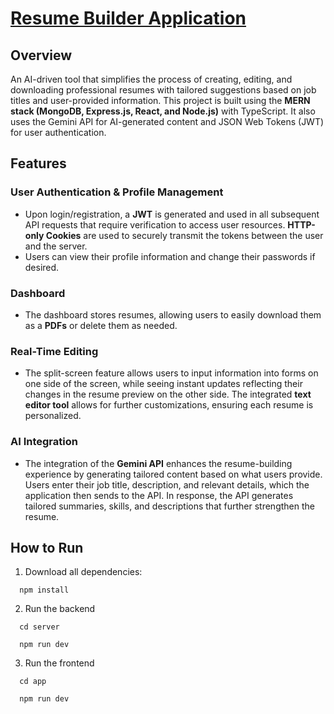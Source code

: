 # [Resume Builder Application](https://resumai-app.onrender.com/)

## Overview
An AI-driven tool that simplifies the process of creating, editing, and downloading professional resumes with tailored suggestions based on job titles and user-provided information. This project is built using the **MERN stack (MongoDB, Express.js, React, and Node.js)** with TypeScript. It also uses the Gemini API for AI-generated content and JSON Web Tokens (JWT) for user authentication.

## Features
### User Authentication & Profile Management
- Upon login/registration, a **JWT** is generated and used in all subsequent API requests that require verification to access user resources. **HTTP-only Cookies** are used to securely transmit the tokens between the user and the server. 
- Users can view their profile information and change their passwords if desired.

### Dashboard
- The dashboard stores resumes, allowing users to easily download them as a **PDFs** or delete them as needed.
  
### Real-Time Editing
- The split-screen feature allows users to input information into forms on one side of the screen, while seeing instant updates reflecting their changes in the resume preview on the other side. The integrated **text editor tool** allows for further customizations, ensuring each resume is personalized.


### AI Integration
- The integration of the **Gemini API** enhances the resume-building experience by generating tailored content based on what users provide. Users enter their job title, description, and relevant details, which the application then sends to the API. In response, the API generates tailored summaries, skills, and descriptions that further strengthen the resume.

## How to Run
1. Download all dependencies:
```
  npm install
```

2. Run the backend

```
  cd server
```
```
  npm run dev
```
3. Run the frontend

```
  cd app
```
```
  npm run dev
```
